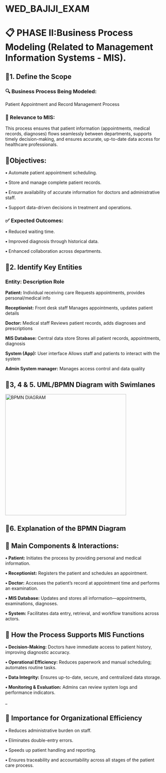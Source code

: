 # WED_BAJIJI_EXAM

# 📋 **PHASE II:Business Process Modeling (Related to Management Information Systems - MIS).**


## **🎲1. Define the Scope**

### **🔍 Business Process Being Modeled:**

Patient Appointment and Record Management Process

### **📌 Relevance to MIS:**

This process ensures that patient information (appointments, medical records, diagnoses) flows seamlessly between departments, supports timely decision-making, and ensures accurate, up-to-date data access for healthcare professionals.

## **🎯Objectives:**

**•**	Automate patient appointment scheduling.

**•**	Store and manage complete patient records.

**•**	Ensure availability of accurate information for doctors and administrative staff.

**•**	Support data-driven decisions in treatment and operations.

### **✅ Expected Outcomes:**

**•**	Reduced waiting time.

**•**	Improved diagnosis through historical data.

**•**	Enhanced collaboration across departments.

## **🎲2. Identify Key Entities**

### **Entity:**	                                      **Description	Role**

**Patient:**                                            Individual receiving care	Requests appointments, provides personal/medical info

**Receptionist:**	                                      Front desk staff	Manages appointments, updates patient details

**Doctor:**	                                            Medical staff	Reviews patient records, adds diagnoses and prescriptions

**MIS Database:**	                                      Central data store	Stores all patient records, appointments, diagnosis

**System (App):**	                                      User interface	Allows staff and patients to interact with the system

**Admin	System manager:**	                              Manages access control and data quality


## **🎲3, 4 & 5. UML/BPMN Diagram with Swimlanes**

<img width="383" alt="BPMN DIAGRAM" src="https://github.com/user-attachments/assets/280cc679-a0fe-4759-b41f-5773920d828f" />


## **🎲6. Explanation of the BPMN Diagram**

## **🧩 Main Components & Interactions:**


**•	Patient:** Initiates the process by providing personal and medical information.

**•	Receptionist:** Registers the patient and schedules an appointment.

**•	Doctor:** Accesses the patient’s record at appointment time and performs an examination.

**•	MIS Database:** Updates and stores all information—appointments, examinations, diagnoses.

**•	System:** Facilitates data entry, retrieval, and workflow transitions across actors.



## **🧠 How the Process Supports MIS Functions**

**•	Decision-Making:** Doctors have immediate access to patient history, improving diagnostic accuracy.

**•	Operational Efficiency:** Reduces paperwork and manual scheduling; automates routine tasks.

**•	Data Integrity:** Ensures up-to-date, secure, and centralized data storage.

**•	Monitoring & Evaluation:** Admins can review system logs and performance indicators.

_
## **🏥 Importance for Organizational Efficiency**

**•**	Reduces administrative burden on staff.

**•**	Eliminates double-entry errors.

**•**	Speeds up patient handling and reporting.

**•**	Ensures traceability and accountability across all stages of the patient care process.





